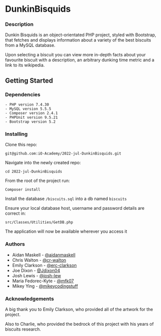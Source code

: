 
# DunkinBisquids
### Description
Dunkin Bisquids is an object-orientated PHP project, styled  with Bootstrap, that fetches and displays information about a variety of the best biscuits from a MySQL database.

Upon selecting a biscuit you can view more in-depth facts about your favourite biscuit with a description, an arbitrary dunking time metric and a link to its wikipedia.

## Getting Started

### Dependencies
``` 
- PHP version 7.4.30 
- MySQL version 5.5.5
- Composer version 2.4.1
- PHPUnit version 9.5.21
- Bootstrap version 5.2
```
### Installing
Clone this repo:
```
git@github.com:iO-Academy/2022-jul-DunkinBisquids.git
```
Navigate into the newly created repo:
```
cd 2022-jul-DunkinBisquids
```
From the root of the project run:
```
Composer install
```
Install the database `/biscuits.sql` into a db named `biscuits`

Ensure your local database host, username and password details are correct in:
```
src/Classes/Utilities/GetDB.php
```
The application will now be available wherever you access it
### Authors
- Aidan Maskell - [@aidanmaskell](https://github.com/aidanmaskell)
- Chris Walton - [@cr-walton](https://github.com/cr-walton)
- Emily Clarkson - [@erc-clarkson](https://github.com/erc-clarkson)
- Joe Dixon - [@Jdixon04](https://github.com/jdixon04)
- Josh Lewis - [@josh-lew](https://github.com/josh-lew)
- Maria Fedorec-Kyte - [@mfk07](https://github.com/mfk07)
- Mikey Ying - [@mikeycodingstuff](https://github.com/mikeycodingstuff)

### Acknowledgements
A big thank you to Emily Clarkson, who provided all of the artwork for the project.

Also to Charlie, who provided the bedrock of this project with his years of biscuits research.
